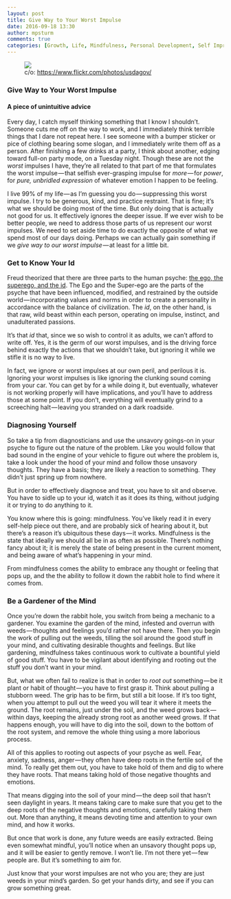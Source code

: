 ```yaml
---
layout: post
title: Give Way to Your Worst Impulse
date: 2016-09-18 13:30
author: mpsturm
comments: true
categories: [Growth, Life, Mindfulness, Personal Development, Self Improvement, Uncategorized]
---
```



<figure class="wp-caption">

<img src="https://mikesturmblog.files.wordpress.com/2016/09/20f7d-17p_gktqxfwpcvtetn27d3a.jpeg">

<figcaption class="wp-caption-text">c/o: <a href="https://www.flickr.com/photos/usdagov/" target="_blank">https://www.flickr.com/photos/usdagov/</a></figcaption></figure>

<h3>Give Way to Your Worst Impulse</h3>
<h4>A piece of unintuitive advice</h4>
<p>Every day, I catch myself thinking something that I know I shouldn’t. Someone cuts me off on the way to work, and I immediately think terrible things that I dare not repeat here. I see someone with a bumper sticker or pice of clothing bearing some slogan, and I immediately write them off as a person. After finishing a few drinks at a party, I think about another, edging toward full-on party mode, on a Tuesday night. Though these are not the <em>worst</em> impulses I have, they’re all related to that part of me that formulates the worst impulse — that selfish ever-grasping impulse for <em>more</em> — for <em>power</em>, for <em>pure, unbridled expression</em> of whatever emotion I happen to be feeling.</p>
<p>I live 99% of my life — as I’m guessing you do — suppressing this worst impulse. I try to be generous, kind, and practice restraint. That is fine; it’s what we should be doing most of the time. But only doing that is actually not good for us. It effectively ignores the deeper issue. If we ever wish to be better people, we need to address those parts of us represent our worst impulses. We need to set aside time to do exactly the opposite of what we spend most of our days doing. Perhaps we can actually gain something if we <em>give way to our worst impulse</em> — at least for a little bit.</p>
<h3>Get to Know Your Id</h3>
<p>Freud theorized that there are three parts to the human psyche: <a href="http://www.theguardian.com/lifeandstyle/2009/mar/07/ego-superego-id-sigmund-freud" target="_blank">the ego, the superego, and the id</a>. The Ego and the Super-ego are the parts of the psyche that have been influenced, modified, and restrained by the outside world — incorporating values and norms in order to create a personality in accordance with the balance of civilization. The <em>id</em>, on the other hand, is that raw, wild beast within each person, operating on impulse, instinct, and unadulterated passions.</p>
<p>It’s that <em>id</em> that, since we so wish to control it as adults, we can’t afford to write off. Yes, it is the germ of our worst impulses, and is the driving force behind exactly the actions that we shouldn’t take, but ignoring it while we stifle it is no way to live.</p>
<p>In fact, we ignore or worst impulses at our own peril, and perilous it is. Ignoring your worst impulses is like ignoring the clunking sound coming from your car. You can get by for a while doing it, but eventually, whatever is not working properly will have implications, and you’ll have to address those at some point. If you don’t, everything will eventually grind to a screeching halt — leaving you stranded on a dark roadside.</p>
<h3>Diagnosing Yourself</h3>
<p>So take a tip from diagnosticians and use the unsavory goings-on in your psyche to figure out the nature of the problem. Like you would follow that bad sound in the engine of your vehicle to figure out where the problem is, take a look under the hood of your mind and follow those unsavory thoughts. They have a basis; they are likely a reaction to something. They didn’t just spring up from nowhere.</p>
<p>But in order to effectively diagnose and treat, you have to sit and observe. You have to sidle up to your id, watch it as it does its thing, without judging it or trying to do anything to it.</p>
<p>You know where this is going: mindfulness. You’ve likely read it in every self-help piece out there, and are probably sick of hearing about it, but there’s a reason it’s ubiquitous these days — it works. Mindfulness is the state that ideally we should all be in as often as possible. There’s nothing fancy about it; it is merely the state of being present in the current moment, and being aware of what’s happening in your mind.</p>
<p>From mindfulness comes the ability to embrace any thought or feeling that pops up, and the the ability to follow it down the rabbit hole to find where it comes from.</p>
<h3>Be a Gardener of the Mind</h3>
<p>Once you’re down the rabbit hole, you switch from being a mechanic to a gardener. You examine the garden of the mind, infested and overrun with weeds — thoughts and feelings you’d rather not have there. Then you begin the work of pulling out the weeds, tilling the soil around the good stuff in your mind, and cultivating desirable thoughts and feelings. But like gardening, mindfulness takes continuous work to cultivate a bountiful yield of good stuff. You have to be vigilant about identifying and rooting out the stuff you don’t want in your mind.</p>
<p>But, what we often fail to realize is that in order to <em>root out</em> something — be it plant or habit of thought — you have to first grasp it. Think about pulling a stubborn weed. The grip has to be firm, but still a bit loose. If it’s too tight, when you attempt to pull out the weed you will tear it where it meets the ground. The root remains, just under the soil, and the weed grows back — within days, keeping the already strong root as another weed grows. If that happens enough, you will have to dig into the soil, down to the bottom of the root system, and remove the whole thing using a more laborious process.</p>
<p>All of this applies to rooting out aspects of your psyche as well. Fear, anxiety, sadness, anger — they often have deep roots in the fertile soil of the mind. To really get them out, you have to take hold of them and dig to where they have roots. That means taking hold of those negative thoughts and emotions.</p>
<p>That means digging into the soil of your mind — the deep soil that hasn’t seen daylight in years. It means taking care to make sure that you get to the deep roots of the negative thoughts and emotions, carefully taking them out. More than anything, it means devoting time and attention to your own mind, and how it works.</p>
<p>But once that work is done, any future weeds are easily extracted. Being even somewhat mindful, you’ll notice when an unsavory thought pops up, and it will be easier to gently remove. I won’t lie. I’m not there yet — few people are. But it’s something to aim for.</p>
<p>Just know that your worst impulses are not who you are; they are just weeds in your mind’s garden. So get your hands dirty, and see if you can grow something great.</p>


